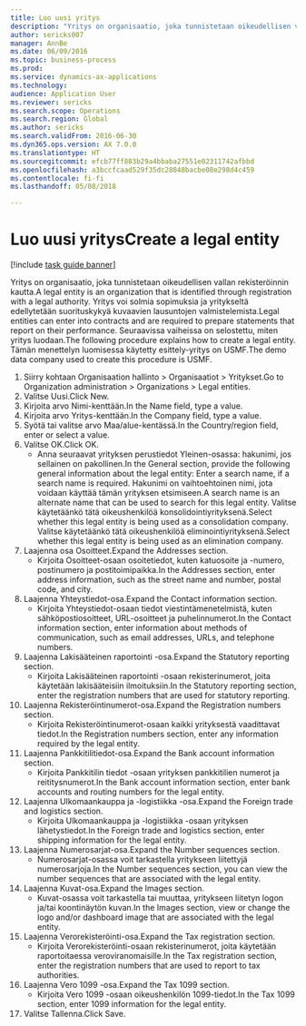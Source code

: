 ```yaml
--- 
title: Luo uusi yritys
description: "Yritys on organisaatio, joka tunnistetaan oikeudellisen vallan rekisteröinnin kautta."
author: sericks007
manager: AnnBe
ms.date: 06/09/2016
ms.topic: business-process
ms.prod: 
ms.service: dynamics-ax-applications
ms.technology: 
audience: Application User
ms.reviewer: sericks
ms.search.scope: Operations
ms.search.region: Global
ms.author: sericks
ms.search.validFrom: 2016-06-30
ms.dyn365.ops.version: AX 7.0.0
ms.translationtype: HT
ms.sourcegitcommit: efcb77ff883b29a4bbaba27551e02311742afbbd
ms.openlocfilehash: a3bccfcaad529f35dc28048bacbe08e298d4c459
ms.contentlocale: fi-fi
ms.lasthandoff: 05/08/2018

---
```

# <a name="create-a-legal-entity"></a><span data-ttu-id="4ca80-103">Luo uusi yritys</span><span class="sxs-lookup"><span data-stu-id="4ca80-103">Create a legal entity</span></span>

[!include [task guide banner](../../includes/task-guide-banner.md)]

<span data-ttu-id="4ca80-104">Yritys on organisaatio, joka tunnistetaan oikeudellisen vallan rekisteröinnin kautta.</span><span class="sxs-lookup"><span data-stu-id="4ca80-104">A legal entity is an organization that is identified through registration with a legal authority.</span></span> <span data-ttu-id="4ca80-105">Yritys voi solmia sopimuksia ja yritykseltä edellytetään suorituskykyä kuvaavien lausuntojen valmistelemista.</span><span class="sxs-lookup"><span data-stu-id="4ca80-105">Legal entities can enter into contracts and are required to prepare statements that report on their performance.</span></span> <span data-ttu-id="4ca80-106">Seuraavissa vaiheissa on selostettu, miten yritys luodaan.</span><span class="sxs-lookup"><span data-stu-id="4ca80-106">The following procedure explains how to create a legal entity.</span></span> <span data-ttu-id="4ca80-107">Tämän menettelyn luomisessa käytetty esittely-yritys on USMF.</span><span class="sxs-lookup"><span data-stu-id="4ca80-107">The demo data company used to create this procedure is USMF.</span></span>

1. <span data-ttu-id="4ca80-108">Siirry kohtaan Organisaation hallinto > Organisaatiot > Yritykset.</span><span class="sxs-lookup"><span data-stu-id="4ca80-108">Go to Organization administration > Organizations > Legal entities.</span></span>
2. <span data-ttu-id="4ca80-109">Valitse Uusi.</span><span class="sxs-lookup"><span data-stu-id="4ca80-109">Click New.</span></span>
3. <span data-ttu-id="4ca80-110">Kirjoita arvo Nimi-kenttään.</span><span class="sxs-lookup"><span data-stu-id="4ca80-110">In the Name field, type a value.</span></span>
4. <span data-ttu-id="4ca80-111">Kirjoita arvo Yritys-kenttään.</span><span class="sxs-lookup"><span data-stu-id="4ca80-111">In the Company field, type a value.</span></span>
5. <span data-ttu-id="4ca80-112">Syötä tai valitse arvo Maa/alue-kentässä.</span><span class="sxs-lookup"><span data-stu-id="4ca80-112">In the Country/region field, enter or select a value.</span></span>
6. <span data-ttu-id="4ca80-113">Valitse OK.</span><span class="sxs-lookup"><span data-stu-id="4ca80-113">Click OK.</span></span>
    * <span data-ttu-id="4ca80-114">Anna seuraavat yrityksen perustiedot Yleinen-osassa: hakunimi, jos sellainen on pakollinen.</span><span class="sxs-lookup"><span data-stu-id="4ca80-114">In the General section, provide the following general information about the legal entity: Enter a search name, if a search name is required.</span></span> <span data-ttu-id="4ca80-115">Hakunimi on vaihtoehtoinen nimi, jota voidaan käyttää tämän yrityksen etsimiseen.</span><span class="sxs-lookup"><span data-stu-id="4ca80-115">A search name is an alternate name that can be used to search for this legal entity.</span></span> <span data-ttu-id="4ca80-116">Valitse käytetäänkö tätä oikeushenkilöä konsolidointiyrityksenä.</span><span class="sxs-lookup"><span data-stu-id="4ca80-116">Select whether this legal entity is being used as a consolidation company.</span></span> <span data-ttu-id="4ca80-117">Valitse käytetäänkö tätä oikeushenkilöä eliminointiyrityksenä.</span><span class="sxs-lookup"><span data-stu-id="4ca80-117">Select whether this legal entity is being used as an elimination company.</span></span>  
7. <span data-ttu-id="4ca80-118">Laajenna osa Osoitteet.</span><span class="sxs-lookup"><span data-stu-id="4ca80-118">Expand the Addresses section.</span></span>
    * <span data-ttu-id="4ca80-119">Kirjoita Osoitteet-osaan osoitetiedot, kuten katuosoite ja -numero, postinumero ja postitoimipaikka.</span><span class="sxs-lookup"><span data-stu-id="4ca80-119">In the Addresses section, enter address information, such as the street name and number, postal code, and city.</span></span>  
8. <span data-ttu-id="4ca80-120">Laajenna Yhteystiedot-osa.</span><span class="sxs-lookup"><span data-stu-id="4ca80-120">Expand the Contact information section.</span></span>
    * <span data-ttu-id="4ca80-121">Kirjoita Yhteystiedot-osaan tiedot viestintämenetelmistä, kuten sähköpostiosoitteet, URL-osoitteet ja puhelinnumerot.</span><span class="sxs-lookup"><span data-stu-id="4ca80-121">In the Contact information section, enter information about methods of communication, such as email addresses, URLs, and telephone numbers.</span></span>  
9. <span data-ttu-id="4ca80-122">Laajenna Lakisääteinen raportointi -osa.</span><span class="sxs-lookup"><span data-stu-id="4ca80-122">Expand the Statutory reporting section.</span></span>
    * <span data-ttu-id="4ca80-123">Kirjoita Lakisääteinen raportointi -osaan rekisterinumerot, joita käytetään lakisääteisiin ilmoituksiin.</span><span class="sxs-lookup"><span data-stu-id="4ca80-123">In the Statutory reporting section, enter the registration numbers that are used for statutory reporting.</span></span>  
10. <span data-ttu-id="4ca80-124">Laajenna Rekisteröintinumerot-osa.</span><span class="sxs-lookup"><span data-stu-id="4ca80-124">Expand the Registration numbers section.</span></span>
    * <span data-ttu-id="4ca80-125">Kirjoita Rekisteröintinumerot-osaan kaikki yrityksestä vaadittavat tiedot.</span><span class="sxs-lookup"><span data-stu-id="4ca80-125">In the Registration numbers section, enter any information required by the legal entity.</span></span>  
11. <span data-ttu-id="4ca80-126">Laajenna Pankkitilitiedot-osa.</span><span class="sxs-lookup"><span data-stu-id="4ca80-126">Expand the Bank account information section.</span></span>
    * <span data-ttu-id="4ca80-127">Kirjoita Pankkitilin tiedot -osaan yrityksen pankkitilien numerot ja reititysnumerot.</span><span class="sxs-lookup"><span data-stu-id="4ca80-127">In the Bank account information section, enter bank accounts and routing numbers for the legal entity.</span></span>  
12. <span data-ttu-id="4ca80-128">Laajenna Ulkomaankauppa ja -logistiikka -osa.</span><span class="sxs-lookup"><span data-stu-id="4ca80-128">Expand the Foreign trade and logistics section.</span></span>
    * <span data-ttu-id="4ca80-129">Kirjoita Ulkomaankauppa ja -logistiikka -osaan yrityksen lähetystiedot.</span><span class="sxs-lookup"><span data-stu-id="4ca80-129">In the Foreign trade and logistics section, enter shipping information for the legal entity.</span></span>  
13. <span data-ttu-id="4ca80-130">Laajenna Numerosarjat-osa.</span><span class="sxs-lookup"><span data-stu-id="4ca80-130">Expand the Number sequences section.</span></span>
    * <span data-ttu-id="4ca80-131">Numerosarjat-osassa voit tarkastella yritykseen liitettyjä numerosarjoja.</span><span class="sxs-lookup"><span data-stu-id="4ca80-131">In the Number sequences section, you can view the number sequences that are associated with the legal entity.</span></span>  
14. <span data-ttu-id="4ca80-132">Laajenna Kuvat-osa.</span><span class="sxs-lookup"><span data-stu-id="4ca80-132">Expand the Images section.</span></span>
    * <span data-ttu-id="4ca80-133">Kuvat-osassa voit tarkastella tai muuttaa, yritykseen liitetyn logon ja/tai koontinäytön kuvan.</span><span class="sxs-lookup"><span data-stu-id="4ca80-133">In the Images section, view or change the logo and/or dashboard image that are associated with the legal entity.</span></span>  
15. <span data-ttu-id="4ca80-134">Laajenna Verorekisteröinti-osa.</span><span class="sxs-lookup"><span data-stu-id="4ca80-134">Expand the Tax registration section.</span></span>
    * <span data-ttu-id="4ca80-135">Kirjoita Verorekisteröinti-osaan rekisterinumerot, joita käytetään raportoitaessa veroviranomaisille.</span><span class="sxs-lookup"><span data-stu-id="4ca80-135">In the Tax registration section, enter the registration numbers that are used to report to tax authorities.</span></span>  
16. <span data-ttu-id="4ca80-136">Laajenna Vero 1099 -osa.</span><span class="sxs-lookup"><span data-stu-id="4ca80-136">Expand the Tax 1099 section.</span></span>
    * <span data-ttu-id="4ca80-137">Kirjoita Vero 1099 -osaan oikeushenkilön 1099-tiedot.</span><span class="sxs-lookup"><span data-stu-id="4ca80-137">In the Tax 1099 section, enter 1099 information for the legal entity.</span></span>  
17. <span data-ttu-id="4ca80-138">Valitse Tallenna.</span><span class="sxs-lookup"><span data-stu-id="4ca80-138">Click Save.</span></span>


